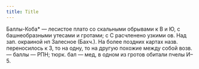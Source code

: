 ```yaml
---
title: Title
---
```


Баллы-Коба* — лесистое плато со скальными обрывами к В и Ю, с башнеобразными
утесами и гротами; с С расчленено узкими ов. Над зап. окраиной нп Залесное
(Бахч.). На более поздних картах назв. переносилось к З, то на одну, то на
другую похожие между собой возв. — баллы — РПН; тюрк. бал — мед, в одном из
гротов обитали пчелы И–5.

